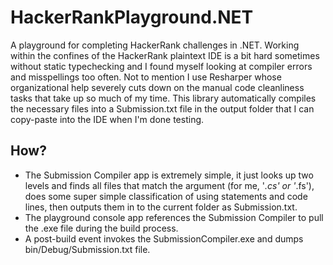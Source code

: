 # HackerRankPlayground.NET

A playground for completing HackerRank challenges in .NET. Working within the confines of the HackerRank plaintext IDE is a bit hard sometimes without static typechecking and I found myself looking at compiler errors and misspellings too often. Not to mention I use Resharper whose organizational help severely cuts down on the manual code cleanliness tasks that take up so much of my time. This library automatically compiles the necessary files into a Submission.txt file in the output folder that I can copy-paste into the IDE when I'm done testing.

## How?

* The Submission Compiler app is extremely simple, it just looks up two levels and finds all files that match the argument (for me, '*.cs' or '*.fs'), does some super simple classification of using statements and code lines, then outputs them in to the current folder as Submission.txt.
* The playground console app references the Submission Compiler to pull the .exe file during the build process.
* A post-build event invokes the SubmissionCompiler.exe and dumps bin/Debug/Submission.txt file.
